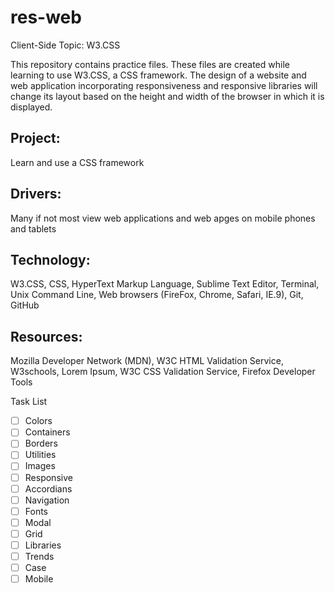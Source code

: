 # res-web
Client-Side Topic: W3.CSS

This repository contains practice files.  These files are created while learning to use W3.CSS, a CSS framework.  The design of a website and web application incorporating responsiveness and responsive libraries will change its layout based on the height and width of the browser in which it is displayed.

## Project: 
Learn and use a CSS framework 
## Drivers: 
Many if not most view web applications and web apges on mobile phones and tablets
## Technology: 
W3.CSS, CSS, HyperText Markup Language, Sublime Text Editor, Terminal, Unix Command Line, Web browsers (FireFox, Chrome, Safari, IE.9), Git, GitHub
## Resources: 
Mozilla Developer Network (MDN), W3C HTML Validation Service, W3schools, Lorem Ipsum, W3C CSS Validation Service, Firefox Developer Tools

Task List
- [ ] Colors
- [ ] Containers
- [ ] Borders
- [ ] Utilities
- [ ] Images
- [ ] Responsive
- [ ] Accordians
- [ ] Navigation
- [ ] Fonts
- [ ] Modal
- [ ] Grid
- [ ] Libraries
- [ ] Trends
- [ ] Case
- [ ] Mobile